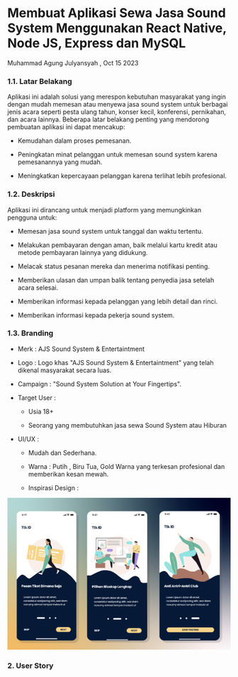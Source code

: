 # Membuat Aplikasi Sewa Jasa Sound System Menggunakan React Native, Node JS, Express dan MySQL
Muhammad Agung Julyansyah , Oct 15 2023

### 1.1. Latar Belakang

Aplikasi ini adalah solusi yang merespon kebutuhan masyarakat yang ingin dengan mudah memesan atau menyewa jasa sound system untuk berbagai jenis acara seperti pesta ulang tahun, konser kecil, konferensi, pernikahan, dan acara lainnya. Beberapa latar belakang penting yang mendorong pembuatan aplikasi ini dapat mencakup:

- Kemudahan dalam proses pemesanan.

- Peningkatan minat pelanggan untuk memesan sound system karena pemesanannya yang mudah.

- Meningkatkan kepercayaan pelanggan karena terlihat lebih profesional.

### 1.2. Deskripsi

Aplikasi ini dirancang untuk menjadi platform yang memungkinkan pengguna untuk:

- Memesan jasa sound system untuk tanggal dan waktu tertentu.
  
- Melakukan pembayaran dengan aman, baik melalui kartu kredit atau metode pembayaran lainnya yang didukung.
  
- Melacak status pesanan mereka dan menerima notifikasi penting.
  
- Memberikan ulasan dan umpan balik tentang penyedia jasa setelah acara selesai.
  
- Memberikan informasi kepada pelanggan yang lebih detail dan rinci.
  
- Memberikan informasi kepada pekerja sound system.

### 1.3. Branding

- Merk : AJS Sound System & Entertaintment

- Logo : Logo khas "AJS Sound System & Entertaintment" yang telah dikenal masyarakat secara luas.

- Campaign : "Sound System Solution at Your Fingertips".

- Target User :
  
  - Usia 18+
  
  - Seorang yang membutuhkan jasa sewa Sound System atau Hiburan

- UI/UX :
  
  - Mudah dan Sederhana.
  
  - Warna : Putih , Biru Tua, Gold Warna yang terkesan profesional dan memberikan kesan mewah.
  
  - Inspirasi Design :
 
![Inspirasi Design](https://github.com/joelaey/Design/blob/main/Screenshot%202023-10-24%20at%2020.37.13.png)





### 2. User Story



  
  


